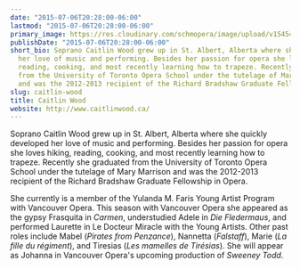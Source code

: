 ```yaml
---
date: "2015-07-06T20:28:00-06:00"
lastmod: "2015-07-06T20:28:00-06:00"
primary_image: https://res.cloudinary.com/schmopera/image/upload/v1545409169/media/webhook-uploads/1436235876417/s4wlxGzV1A30z3O2yV52SxPQhaKdb9HouDJgperazuSzvYC2MFXWPA0OiWBLZWb4_9jEraOOOBAevXx1U1YbLI_BOLc%3Dw1360-h1360
publishDate: "2015-07-06T20:28:00-06:00"
short_bio: Soprano Caitlin Wood grew up in St. Albert, Alberta where she quickly developed
  her love of music and performing. Besides her passion for opera she loves hiking,
  reading, cooking, and most recently learning how to trapeze. Recently she graduated
  from the University of Toronto Opera School under the tutelage of Mary Marrison
  and was the 2012-2013 recipient of the Richard Bradshaw Graduate Fellowship in Opera.
slug: caitlin-wood
title: Caitlin Wood
website: http://www.caitlinwood.ca/
---
```


Soprano Caitlin Wood grew up in St. Albert, Alberta where she quickly developed her love of music and performing. Besides her passion for opera she loves hiking, reading, cooking, and most recently learning how to trapeze. Recently she graduated from the University of Toronto Opera School under the tutelage of Mary Marrison and was the 2012-2013 recipient of the Richard Bradshaw Graduate Fellowship in Opera.

She currently is a member of the Yulanda M. Faris Young Artist Program with Vancouver Opera. This season with Vancouver Opera she appeared as the gypsy Frasquita in *Carmen*, understudied Adele in *Die Fledermaus*,  and performed Laurette in Le Docteur Miracle with the Young Artists. Other past roles include Mabel (*Pirates from Penzance*), Nannetta (*Falstaff*), Marie (*La fille du régiment*), and Tiresias (*Les mamelles  de Tirésias*). She will appear as Johanna in Vancouver Opera's upcoming production of *Sweeney Todd*.


